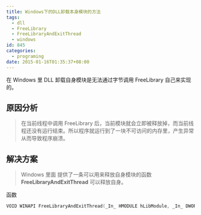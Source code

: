 ```yaml
---
title: Windows下的DLL卸载本身模块的方法
tags:
  - dll
  - FreeLibrary
  - FreeLibraryAndExitThread
  - windows
id: 845
categories:
  - programing
date: 2015-01-16T01:35:37+08:00
---
```


在 Windows 里 DLL 卸载自身模块是无法通过字节调用 FreeLibrary 自己来实现的。

## 原因分析

> 在当前线程中调用 FreeLibrary 后，当前模块就会立即被释放掉，而当前线程还没有运行结束。所以程序就运行到了一块不可访问的内存里，产生异常从而导致程序崩溃。

## 解决方案

> Windows 里面 提供了一条可以用来释放自身模块的函数 **FreeLibraryAndExitThread** 可以释放自身。

函数
```cpp
VOID WINAPI FreeLibraryAndExitThread(_In_ HMODULE hLibModule, _In_ DWORD dwExitCode)
```
    